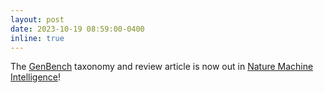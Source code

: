 ```yaml
---
layout: post
date: 2023-10-19 08:59:00-0400
inline: true
---
```


The [GenBench](https://genbench.org) taxonomy and review article is now out in [Nature Machine Intelligence](https://www.nature.com/articles/s42256-023-00729-y)!